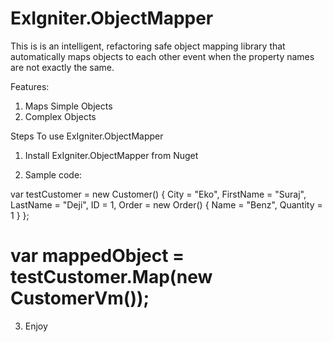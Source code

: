# ExIgniter.ObjectMapper
This  is is an intelligent, refactoring safe object mapping library that automatically maps objects to each other event when the property names are not exactly the same. 

Features:

1. Maps Simple Objects
2. Complex Objects

Steps To use  ExIgniter.ObjectMapper

1. Install ExIgniter.ObjectMapper from Nuget

2. Sample code:
 
 var testCustomer = new Customer() { 
     City = "Eko", 
     FirstName = "Suraj", 
     LastName = "Deji", 
     ID = 1, 
     Order = new Order() { Name = "Benz", Quantity = 1 } 
 };
 
 var mappedObject = testCustomer.Map(new CustomerVm());
 ======================= 


3. Enjoy
